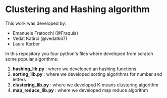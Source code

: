 # Clustering and Hashing algorithm

This work was developed by:

- Emanuele Fratocchi (@Fraquia)
- Vedat Katirci (@vedatk67)
- Laura Kerber

In this repository you four python's files where developed from scratch some popular algorithms: 

1. **hashing_lib.py** : where we developed an hashing functions 
2. **sorting_lib.py** : where we developed sorting algorithms for number and letters
3. **clustering_lib.py** : where we developed K-means clustering algorithm
4. **map_reduce_lib.py** : where we developed map reduce algorithm
